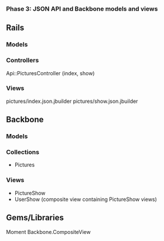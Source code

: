 ### Phase 3: JSON API and Backbone models and views

## Rails
### Models

### Controllers
Api::PicturesController (index, show)

### Views
pictures/index.json.jbuilder
pictures/show.json.jbuilder

## Backbone
### Models


### Collections
* Pictures

### Views
* PictureShow
* UserShow (composite view containing PictureShow views)

## Gems/Libraries
Moment
Backbone.CompositeView
